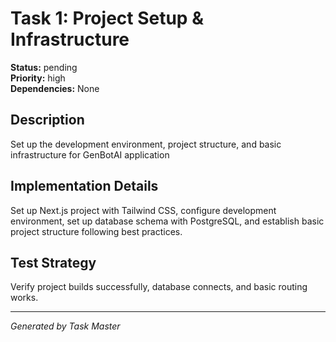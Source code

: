 # Task 1: Project Setup & Infrastructure

**Status:** pending  
**Priority:** high  
**Dependencies:** None  

## Description
Set up the development environment, project structure, and basic infrastructure for GenBotAI application

## Implementation Details
Set up Next.js project with Tailwind CSS, configure development environment, set up database schema with PostgreSQL, and establish basic project structure following best practices.

## Test Strategy
Verify project builds successfully, database connects, and basic routing works.

---
*Generated by Task Master*
